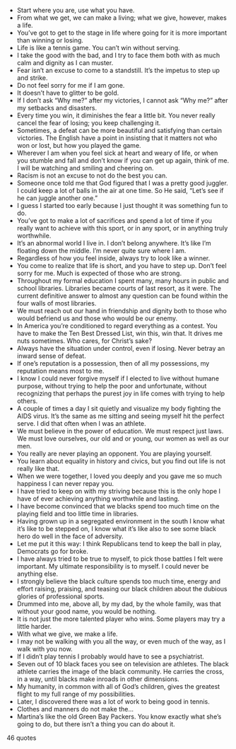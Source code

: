  - Start where you are, use what you have.
 - From what we get, we can make a living; what we give, however, makes a life.
 - You’ve got to get to the stage in life where going for it is more important than winning or losing.
 - Life is like a tennis game. You can’t win without serving.
 - I take the good with the bad, and I try to face them both with as much calm and dignity as I can muster.
 - Fear isn’t an excuse to come to a standstill. It’s the impetus to step up and strike.
 - Do not feel sorry for me if I am gone.
 - It doesn’t have to glitter to be gold.
 - If I don’t ask “Why me?” after my victories, I cannot ask “Why me?” after my setbacks and disasters.
 - Every time you win, it diminishes the fear a little bit. You never really cancel the fear of losing; you keep challenging it.
 - Sometimes, a defeat can be more beautiful and satisfying than certain victories. The English have a point in insisting that it matters not who won or lost, but how you played the game.
 - Wherever I am when you feel sick at heart and weary of life, or when you stumble and fall and don’t know if you can get up again, think of me. I will be watching and smiling and cheering on.
 - Racism is not an excuse to not do the best you can.
 - Someone once told me that God figured that I was a pretty good juggler. I could keep a lot of balls in the air at one time. So He said, “Let’s see if he can juggle another one.”
 - I guess I started too early because I just thought it was something fun to do.
 - You’ve got to make a lot of sacrifices and spend a lot of time if you really want to achieve with this sport, or in any sport, or in anything truly worthwhile.
 - It’s an abnormal world I live in. I don’t belong anywhere. It’s like I’m floating down the middle. I’m never quite sure where I am.
 - Regardless of how you feel inside, always try to look like a winner.
 - You come to realize that life is short, and you have to step up. Don’t feel sorry for me. Much is expected of those who are strong.
 - Throughout my formal education I spent many, many hours in public and school libraries. Libraries became courts of last resort, as it were. The current definitive answer to almost any question can be found within the four walls of most libraries.
 - We must reach out our hand in friendship and dignity both to those who would befriend us and those who would be our enemy.
 - In America you’re conditioned to regard everything as a contest. You have to make the Ten Best Dressed List, win this, win that. It drives me nuts sometimes. Who cares, for Christ’s sake?
 - Always have the situation under control, even if losing. Never betray an inward sense of defeat.
 - If one’s reputation is a possession, then of all my possessions, my reputation means most to me.
 - I know I could never forgive myself if I elected to live without humane purpose, without trying to help the poor and unfortunate, without recognizing that perhaps the purest joy in life comes with trying to help others.
 - A couple of times a day I sit quietly and visualize my body fighting the AIDS virus. It’s the same as me sitting and seeing myself hit the perfect serve. I did that often when I was an athlete.
 - We must believe in the power of education. We must respect just laws. We must love ourselves, our old and or young, our women as well as our men.
 - You really are never playing an opponent. You are playing yourself.
 - You learn about equality in history and civics, but you find out life is not really like that.
 - When we were together, I loved you deeply and you gave me so much happiness I can never repay you.
 - I have tried to keep on with my striving because this is the only hope I have of ever achieving anything worthwhile and lasting.
 - I have become convinced that we blacks spend too much time on the playing field and too little time in libraries.
 - Having grown up in a segregated environment in the south I know what it’s like to be stepped on, I know what it’s like also to see some black hero do well in the face of adversity.
 - Let me put it this way: I think Republicans tend to keep the ball in play, Democrats go for broke.
 - I have always tried to be true to myself, to pick those battles I felt were important. My ultimate responsibility is to myself. I could never be anything else.
 - I strongly believe the black culture spends too much time, energy and effort raising, praising, and teasing our black children about the dubious glories of professional sports.
 - Drummed into me, above all, by my dad, by the whole family, was that without your good name, you would be nothing.
 - It is not just the more talented player who wins. Some players may try a little harder.
 - With what we give, we make a life.
 - I may not be walking with you all the way, or even much of the way, as I walk with you now.
 - If I didn’t play tennis I probably would have to see a psychiatrist.
 - Seven out of 10 black faces you see on television are athletes. The black athlete carries the image of the black community. He carries the cross, in a way, until blacks make inroads in other dimensions.
 - My humanity, in common with all of God’s children, gives the greatest flight to my full range of my possibilities.
 - Later, I discovered there was a lot of work to being good in tennis.
 - Clothes and manners do not make the...
 - Martina’s like the old Green Bay Packers. You know exactly what she’s going to do, but there isn’t a thing you can do about it.

46 quotes